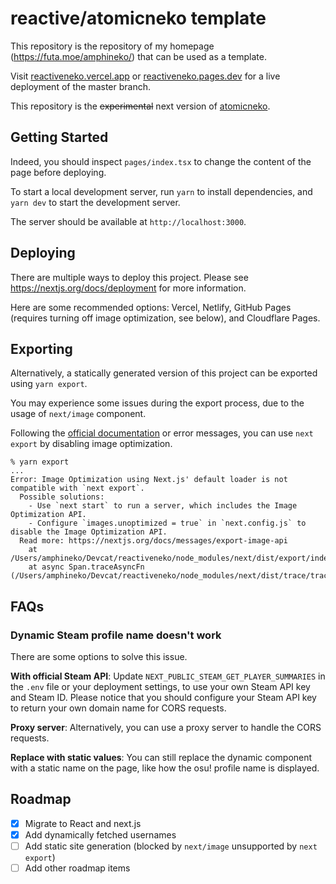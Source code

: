 # reactive/atomicneko template

This repository is the repository of my homepage (https://futa.moe/amphineko/) that can be used as a template.

Visit [reactiveneko.vercel.app](https://reactiveneko.vercel.app/) or [reactiveneko.pages.dev](https://reactiveneko.pages.dev/) for a live deployment of the master branch.

This repository is the ~~experimental~~ next version of [atomicneko](https://github.com/amphineko/atomicneko).

## Getting Started

Indeed, you should inspect `pages/index.tsx` to change the content of the page before deploying.

To start a local development server, run `yarn` to install dependencies, and `yarn dev` to start the development server.

The server should be available at `http://localhost:3000`.

## Deploying

There are multiple ways to deploy this project. Please see https://nextjs.org/docs/deployment for more information.

Here are some recommended options: Vercel, Netlify, GitHub Pages (requires turning off image optimization, see below), and Cloudflare Pages.

## Exporting

Alternatively, a statically generated version of this project can be exported using `yarn export`.

You may experience some issues during the export process, due to the usage of `next/image` component.

Following the [official documentation](https://nextjs.org/docs/messages/export-image-api) or error messages, you can use `next export` by disabling image optimization.

```
% yarn export
...
Error: Image Optimization using Next.js' default loader is not compatible with `next export`.
  Possible solutions:
    - Use `next start` to run a server, which includes the Image Optimization API.
    - Configure `images.unoptimized = true` in `next.config.js` to disable the Image Optimization API.
  Read more: https://nextjs.org/docs/messages/export-image-api
    at /Users/amphineko/Devcat/reactiveneko/node_modules/next/dist/export/index.js:153:23
    at async Span.traceAsyncFn (/Users/amphineko/Devcat/reactiveneko/node_modules/next/dist/trace/trace.js:79:20)
```

## FAQs

### Dynamic Steam profile name doesn't work

There are some options to solve this issue.

**With official Steam API**: Update `NEXT_PUBLIC_STEAM_GET_PLAYER_SUMMARIES` in the `.env` file or your deployment settings, to use your own Steam API key and Steam ID. Please notice that you should configure your Steam API key to return your own domain name for CORS requests.

**Proxy server**: Alternatively, you can use a proxy server to handle the CORS requests.

**Replace with static values**: You can still replace the dynamic component with a static name on the page, like how the osu! profile name is displayed.

## Roadmap

-   [x] Migrate to React and next.js
-   [x] Add dynamically fetched usernames
-   [ ] Add static site generation (blocked by `next/image` unsupported by `next export`)
-   [ ] Add other roadmap items
